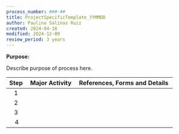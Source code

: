 ```yaml
---
process_number: ###-##
title: ProjectSpecificTemplate_YYMMDD
author: Paulina Salinas Ruiz
created: 2024-04-16
modified: 2024-12-09
review_period: 3 years
---
```


**Purpose:**

Describe purpose of process here.

| **Step**  | **Major Activity**  | **References, Forms and Details**  |
|:---------:|---------------------|------------------------------------|
|    1      |                     |                                    |
|    2      |                     |                                    |
|    3      |                     |                                    |
|     4     |                     |                                    |
